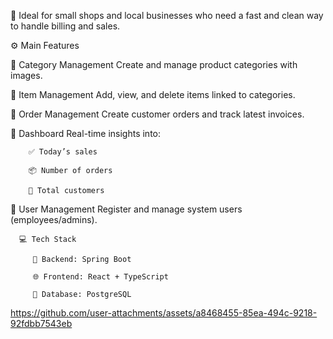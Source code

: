 📌 Ideal for small shops and local businesses who need a fast and clean way to handle billing and sales.

⚙️ Main Features

🔹 Category Management
Create and manage product categories with images.

🔹 Item Management
Add, view, and delete items linked to categories.

🔹 Order Management
Create customer orders and track latest invoices.

🔹 Dashboard
Real-time insights into:

        ✅ Today’s sales

        📦 Number of orders

        👥 Total customers

🔹 User Management
Register and manage system users (employees/admins).

      💻 Tech Stack
      
         🧠 Backend: Spring Boot

         🌐 Frontend: React + TypeScript

         💾 Database: PostgreSQL 




https://github.com/user-attachments/assets/a8468455-85ea-494c-9218-92fdbb7543eb


